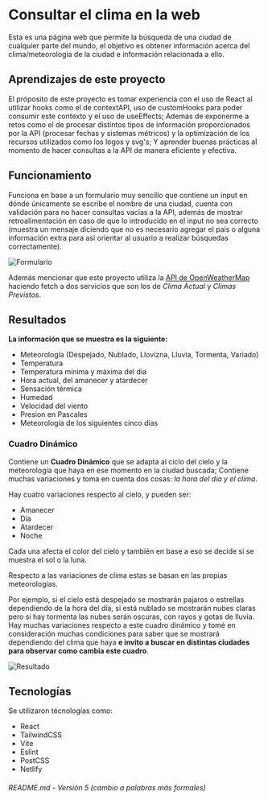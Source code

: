 # Consultar el clima en la web
Esta es una página web que permite la búsqueda de una ciudad de cualquier parte del mundo, el objetivo es obtener información acerca del clima/meteorología de la ciudad e información relacionada a ello.

## Aprendizajes de este proyecto
El próposito de este proyecto es tomar experiencia con el uso de React al utilizar hooks como el de contextAPI, uso de customHooks para poder consumir este contexto y el uso de useEffects; Además de exponerme a retos como el de procesar distintos tipos de información proporcionados por la API (procesar fechas y sistemas métricos) y la optimización de los recursos utilizados como los logos y svg's; Y aprender buenas prácticas al momento de hacer consultas a la API de manera eficiente y efectiva.

## Funcionamiento
Funciona en base a un formulario muy sencillo que contiene un input en dónde únicamente se escribe el nombre de una ciudad, cuenta con validación para no hacer consultas vacías a la API, además de mostrar retroalimentación en caso de que lo introducido en el input no sea correcto (muestra un mensaje diciendo que no es necesario agregar el país o alguna información extra para así orientar al usuario a realizar búsquedas correctamente).

![Formulario](https://github.com/Castamor/app-clima/assets/141193208/a152ad48-0271-4943-a7e2-f73fc183bfe2)

Además mencionar que este proyecto utiliza la [API de OpenWeatherMap](https://openweathermap.org/api) haciendo fetch a dos servicios que son los de *Clima Actual* y *Climas Previstos*.

## Resultados
**La información que se muestra es la siguiente:**
- Meteorología (Despejado, Nublado, Llovizna, Lluvia, Tormenta, Variado)
- Temperatura
- Temperatura mínima y máxima del día
- Hora actual, del amanecer y atardecer
- Sensación térmica
- Humedad
- Velocidad del viento
- Presion en Pascales
- Meteorología de los siguientes cinco días

### Cuadro Dinámico
Contiene un **Cuadro Dinámico** que se adapta al ciclo del cielo y la meteorología que haya en ese momento en la ciudad buscada; Contiene muchas variaciones y toma en cuenta dos cosas: *la hora del día y el clima*.

Hay cuatro variaciones respecto al cielo, y pueden ser:
- Amanecer
- Día
- Atardecer
- Noche

Cada una afecta el color del cielo y también en base a eso se decide si se muestra el sol o la luna.

Respecto a las variaciones de clima estas se basan en las propias meteorologías.

Por ejemplo, si el cielo está despejado se mostrarán pajaros o estrellas dependiendo de la hora del día, si está nublado se mostrarán nubes claras pero si hay tormenta las nubes serán oscuras, con rayos y gotas de lluvia. Hay muchas variaciones respecto a este cuadro dinámico y tomé en consideración muchas condiciones para saber que se mostrará dependiendo del clima que haya **e invito a buscar en distintas ciudades para observar como cambia este cuadro**.

![Resultado](https://github.com/Castamor/app-clima/assets/141193208/caec7620-53f4-4045-a2c1-e67d397ab08d)

## Tecnologías
Se utilizaron técnologías como:
- React
- TailwindCSS
- Vite
- Eslint
- PostCSS
- Netlify

###### README.md - Versión 5 (cambio a palabras más formales)
